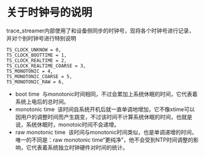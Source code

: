 # 关于时钟号的说明
trace_streamer内部使用了和设备侧同步的时钟号，现将各个时钟号进行记录，并对个别时钟号进行特别说明  
```
TS_CLOCK_UNKNOW = 0,
TS_CLOCK_BOOTTIME = 1,
TS_CLOCK_REALTIME = 2,
TS_CLOCK_REALTIME_COARSE = 3,
TS_MONOTONIC = 4,
TS_MONOTONIC_COARSE = 5,
TS_MONOTONIC_RAW = 6,
```
- boot time  与monotonic时间相同，不过会累加上系统休眠的时间，它代表着系统上电后的总时间。
- monotonic time  该时间自系统开机后就一直单调地增加，它不像xtime可以因用户的调整时间而产生跳变，不过该时间不计算系统休眠的时间，也就是说，系统休眠时，monotoic时间不会递增。
- raw monotonic time  该时间与monotonic时间类似，也是单调递增的时间，唯一的不同是：raw monotonic time“更纯净”，他不会受到NTP时间调整的影响，它代表着系统独立时钟硬件对时间的统计。  
